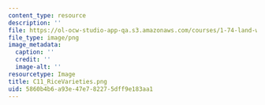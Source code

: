 ```yaml
---
content_type: resource
description: ''
file: https://ol-ocw-studio-app-qa.s3.amazonaws.com/courses/1-74-land-water-food-and-climate-fall-2020/5860b4b6a93e47e782275dff9e183aa1_C11_RiceVarieties.png
file_type: image/png
image_metadata:
  caption: ''
  credit: ''
  image-alt: ''
resourcetype: Image
title: C11_RiceVarieties.png
uid: 5860b4b6-a93e-47e7-8227-5dff9e183aa1
---
```


